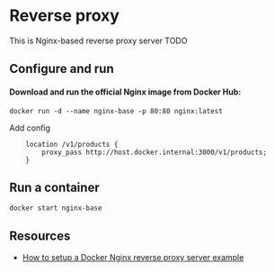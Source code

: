 # Reverse proxy
This is Nginx-based reverse proxy server
TODO

## Configure and run
#### Download and run the official Nginx image from Docker Hub:
```
docker run -d --name nginx-base -p 80:80 nginx:latest
```

Add config
```
    location /v1/products {
        proxy_pass http://host.docker.internal:3000/v1/products;
    }
```

## Run a container
```
docker start nginx-base
```
## Resources
* [How to setup a Docker Nginx reverse proxy server example](https://www.theserverside.com/blog/Coffee-Talk-Java-News-Stories-and-Opinions/Docker-Nginx-reverse-proxy-setup-example)

